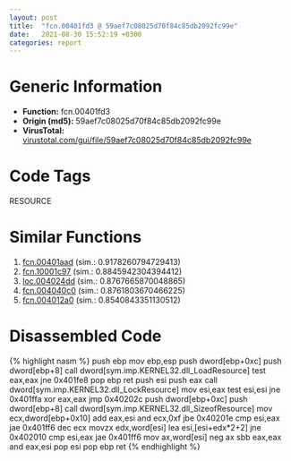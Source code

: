 ```yaml
---
layout: post
title:  "fcn.00401fd3 @ 59aef7c08025d70f84c85db2092fc99e"
date:   2021-08-30 15:52:19 +0300
categories: report
---
```


# Generic Information
- **Function:** fcn.00401fd3
- **Origin (md5):** 59aef7c08025d70f84c85db2092fc99e
- **VirusTotal:** [virustotal.com/gui/file/59aef7c08025d70f84c85db2092fc99e][virustotal_ref]

# Code Tags
<span class="tag" id="RESOURCE">RESOURCE</span>


# Similar Functions

1. [fcn.00401aad][similar_1_ref] (sim.: 0.9178260794729413)
2. [fcn.10001c97][similar_2_ref] (sim.: 0.8845942304394412)
3. [loc.004024dd][similar_3_ref] (sim.: 0.8767665870048865)
4. [fcn.004040c0][similar_4_ref] (sim.: 0.8761803670466225)
5. [fcn.004012a0][similar_5_ref] (sim.: 0.8540843351130512)


# Disassembled Code

{% highlight nasm %}
push ebp
mov ebp,esp
push dword[ebp+0xc]
push dword[ebp+8]
call dword[sym.imp.KERNEL32.dll_LoadResource]
test eax,eax
jne 0x401fe8
pop ebp
ret 
push esi
push eax
call dword[sym.imp.KERNEL32.dll_LockResource]
mov esi,eax
test esi,esi
jne 0x401ffa
xor eax,eax
jmp 0x40202c
push dword[ebp+0xc]
push dword[ebp+8]
call dword[sym.imp.KERNEL32.dll_SizeofResource]
mov ecx,dword[ebp+0x10]
add eax,esi
and ecx,0xf
jbe 0x40201e
cmp esi,eax
jae 0x401ff6
dec ecx
movzx edx,word[esi]
lea esi,[esi+edx*2+2]
jne 0x402010
cmp esi,eax
jae 0x401ff6
mov ax,word[esi]
neg ax
sbb eax,eax
and eax,esi
pop esi
pop ebp
ret 
{% endhighlight %}


[similar_1_ref]: /report/fcn.00401aad@1123b7aa5760238fe93045e585b8234c
[similar_2_ref]: /report/fcn.10001c97@481b545f5c18f2fce1caac67ddc419e8
[similar_3_ref]: /report/loc.004024dd@de21a548b66aa6c0b17491b6a31e14fa
[similar_4_ref]: /report/fcn.004040c0@9c2b894b84f59672d8be2e984066f76f
[similar_5_ref]: /report/fcn.004012a0@7b00dd8f2abf54a73bfb09681334ff78
[virustotal_ref]: https://www.virustotal.com/gui/file/59aef7c08025d70f84c85db2092fc99e